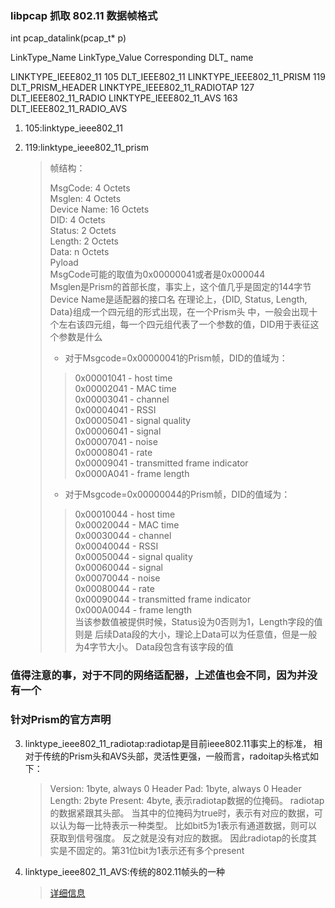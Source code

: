 ### libpcap 抓取 802.11 数据帧格式
int pcap_datalink(pcap_t* p)

LinkType_Name               LinkType_Value             Corresponding DLT_ name

LINKTYPE_IEEE802_11                 105                       DLT_IEEE802_11
LINKTYPE_IEEE802_11_PRISM           119                       DLT_PRISM_HEADER
LINKTYPE_IEEE802_11_RADIOTAP        127                       DLT_IEEE802_11_RADIO
LINKTYPE_IEEE802_11_AVS             163                       DLT_IEEE802_11_RADIO_AVS

1. 105:linktype_ieee802_11
    > 

2. 119:linktype_ieee802_11_prism
    > 帧结构：
    >
    > MsgCode: 4 Octets<br/>
    > Msglen: 4 Octets <br/> 
    > Device Name: 16 Octets<br/>
    > DID: 4 Octets<br/>
    > Status: 2 Octets<br/>
    > Length: 2 Octets<br/>
    > Data: n Octets<br/>
    > Pyload<br/>
    > MsgCode可能的取值为0x00000041或者是0x000044<br/>
    > Msglen是Prism的首部长度，事实上，这个值几乎是固定的144字节
    > Device Name是适配器的接口名
    > 在理论上，{DID, Status, Length, Data}组成一个四元组的形式出现，在一个Prism头
    > 中，一般会出现十个左右该四元组，每一个四元组代表了一个参数的值，DID用于表征这个参数是什么<br/>
    > * 对于Msgcode=0x00000041的Prism帧，DID的值域为：
    > > 0x00001041 - host time<br/>
        0x00002041 - MAC time<br/>
        0x00003041 - channel<br/>
        0x00004041 - RSSI<br/>
        0x00005041 - signal quality<br/>
        0x00006041 - signal<br/>
        0x00007041 - noise<br/>
        0x00008041 - rate<br/>
        0x00009041 - transmitted frame indicator<br/>
        0x0000A041 - frame length<br/>
    > * 对于Msgcode=0x00000044的Prism帧，DID的值域为：
    > > 0x00010044 - host time<br/>
        0x00020044 - MAC time<br/>
        0x00030044 - channel<br/>
        0x00040044 - RSSI<br/>
        0x00050044 - signal quality<br/>
        0x00060044 - signal<br/>
        0x00070044 - noise<br/>
        0x00080044 - rate<br/>
        0x00090044 - transmitted frame indicator<br/>
        0x000A0044 - frame length<br/>
    > 当该参数值被提供时候，Status设为0否则为1，Length字段的值则是
    > 后续Data段的大小，理论上Data可以为任意值，但是一般为4字节大小。
    > Data段包含有该字段的值
   
### 值得注意的事，对于不同的网络适配器，上述值也会不同，因为并没有一个
### 针对Prism的官方声明

3. linktype_ieee802_11_radiotap:radiotap是目前ieee802.11事实上的标准，
相对于传统的Prism头和AVS头部，灵活性更强，一般而言，radoitap头格式如下：
    > Version: 1byte, always 0
    > Header Pad: 1byte, always 0
    > Header Length: 2byte
    > Present: 4byte, 表示radiotap数据的位掩码。
    radiotap的数据紧跟其头部。
    当其中的位掩码为true时，表示有对应的数据，可以认为每一比特表示一种类型。
    比如bit5为1表示有通道数据，则可以获取到信号强度。
    反之就是没有对应的数据。
    因此radiotap的长度其实是不固定的。第31位bit为1表示还有多个present
4. linktype_ieee802_11_AVS:传统的802.11帧头的一种
    > [详细信息](http://web.archive.org/web/20040803232023/http://www.shaftnet.org/~pizza/software/capturefrm.txt)